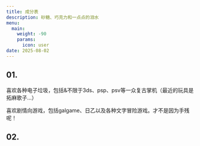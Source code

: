 ```yaml
---
title: 成分表
description: 砂糖、巧克力和一点点的泪水
menu:
  main:
    weight: -90
    params:
      icon: user
date: 2025-08-02
---
```

## 01.
喜欢各种电子垃圾，包括&不限于3ds、psp、psv等一众复古掌机（最近的玩具是拓麻歌子...）

喜欢剧情向游戏，包括galgame、日乙以及各种文字冒险游戏。才不是因为手残呢！

## 02.
